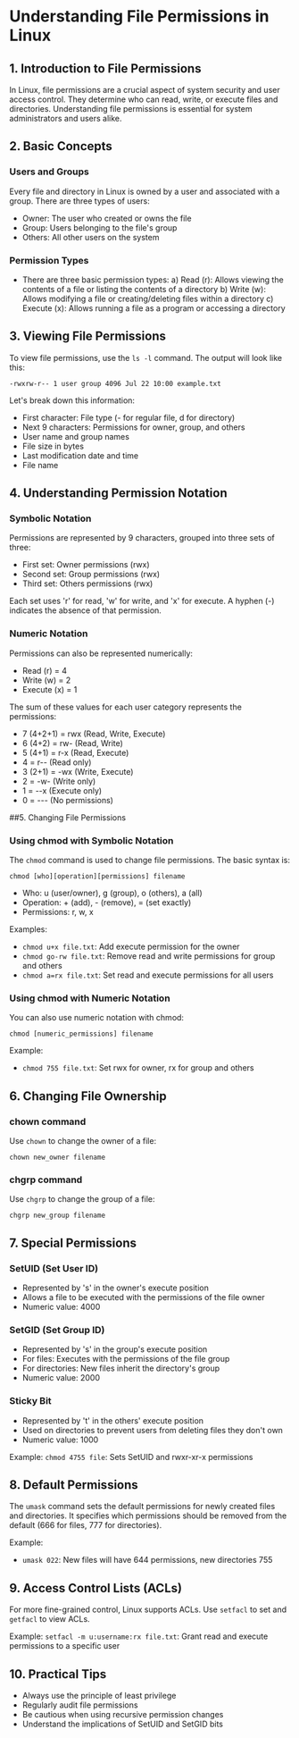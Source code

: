 # Understanding File Permissions in Linux

## 1. Introduction to File Permissions

In Linux, file permissions are a crucial aspect of system security and user access control. They determine who can read, write, or execute files and directories. Understanding file permissions is essential for system administrators and users alike.

## 2. Basic Concepts

### Users and Groups
Every file and directory in Linux is owned by a user and associated with a group.
There are three types of users:
- Owner: The user who created or owns the file
- Group: Users belonging to the file's group
- Others: All other users on the system

### Permission Types
- There are three basic permission types:
  a) Read (r): Allows viewing the contents of a file or listing the contents of a directory
  b) Write (w): Allows modifying a file or creating/deleting files within a directory
  c) Execute (x): Allows running a file as a program or accessing a directory

## 3. Viewing File Permissions

To view file permissions, use the `ls -l` command. The output will look like this:

`-rwxrw-r-- 1 user group 4096 Jul 22 10:00 example.txt`

Let's break down this information:
- First character: File type (- for regular file, d for directory)
- Next 9 characters: Permissions for owner, group, and others
- User name and group names
- File size in bytes
- Last modification date and time
- File name

## 4. Understanding Permission Notation

### Symbolic Notation
Permissions are represented by 9 characters, grouped into three sets of three:
- First set: Owner permissions (rwx)
- Second set: Group permissions (rwx)
- Third set: Others permissions (rwx)

Each set uses 'r' for read, 'w' for write, and 'x' for execute. A hyphen (-) indicates the absence of that permission.

### Numeric Notation
Permissions can also be represented numerically:
- Read (r) = 4
- Write (w) = 2
- Execute (x) = 1

The sum of these values for each user category represents the permissions:
- 7 (4+2+1) = rwx (Read, Write, Execute)
- 6 (4+2) = rw- (Read, Write)
- 5 (4+1) = r-x (Read, Execute)
- 4 = r-- (Read only)
- 3 (2+1) = -wx (Write, Execute)
- 2 = -w- (Write only)
- 1 = --x (Execute only)
- 0 = --- (No permissions)

##5. Changing File Permissions

### Using chmod with Symbolic Notation
The `chmod` command is used to change file permissions. The basic syntax is:

`chmod [who][operation][permissions] filename`

- Who: u (user/owner), g (group), o (others), a (all)
- Operation: + (add), - (remove), = (set exactly)
- Permissions: r, w, x

Examples:
- `chmod u+x file.txt`: Add execute permission for the owner
- `chmod go-rw file.txt`: Remove read and write permissions for group and others
- `chmod a=rx file.txt`: Set read and execute permissions for all users

### Using chmod with Numeric Notation
You can also use numeric notation with chmod:

```
chmod [numeric_permissions] filename
```

Example:
- `chmod 755 file.txt`: Set rwx for owner, rx for group and others

## 6. Changing File Ownership

### chown command
Use `chown` to change the owner of a file:

```
chown new_owner filename
```

### chgrp command
Use `chgrp` to change the group of a file:

```
chgrp new_group filename
```

## 7. Special Permissions

### SetUID (Set User ID)
- Represented by 's' in the owner's execute position
- Allows a file to be executed with the permissions of the file owner
- Numeric value: 4000

### SetGID (Set Group ID)
- Represented by 's' in the group's execute position
- For files: Executes with the permissions of the file group
- For directories: New files inherit the directory's group
- Numeric value: 2000

### Sticky Bit
- Represented by 't' in the others' execute position
- Used on directories to prevent users from deleting files they don't own
- Numeric value: 1000

Example:
`chmod 4755 file`: Sets SetUID and rwxr-xr-x permissions

## 8. Default Permissions

The `umask` command sets the default permissions for newly created files and directories. It specifies which permissions should be removed from the default (666 for files, 777 for directories).

Example:
- `umask 022`: New files will have 644 permissions, new directories 755

## 9. Access Control Lists (ACLs)

For more fine-grained control, Linux supports ACLs. Use `setfacl` to set and `getfacl` to view ACLs.

Example:
`setfacl -m u:username:rx file.txt`: Grant read and execute permissions to a specific user

## 10. Practical Tips
- Always use the principle of least privilege
- Regularly audit file permissions
- Be cautious when using recursive permission changes
- Understand the implications of SetUID and SetGID bits